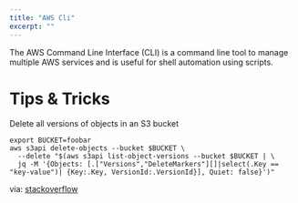 ```yaml
---
title: "AWS Cli"
excerpt: ""
---
```

The AWS Command Line Interface (CLI) is a command line tool to manage multiple AWS services and is useful for shell automation using scripts.

# Tips & Tricks

Delete all versions of objects in an S3 bucket

```
export BUCKET=foobar
aws s3api delete-objects --bucket $BUCKET \
  --delete "$(aws s3api list-object-versions --bucket $BUCKET | \
  jq -M '{Objects: [.["Versions","DeleteMarkers"][]|select(.Key == "key-value")| {Key:.Key, VersionId:.VersionId}], Quiet: false}')"
```
via: [stackoverflow](https://stackoverflow.com/a/36604650/1237191)
